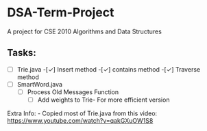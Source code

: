 # DSA-Term-Project
A project for CSE 2010 Algorithms and Data Structures

## Tasks:
-[ ] Trie.java
    -[✓] Insert method
    -[✓] contains method
    -[✓] Traverse method
-[ ] SmartWord.java
    -[ ] Process Old Messages Function
        -[ ] Add weights to Trie- For more efficient version

Extra Info:
    - Copied most of Trie.java from this video:
        https://www.youtube.com/watch?v=qakGXuOW1S8
